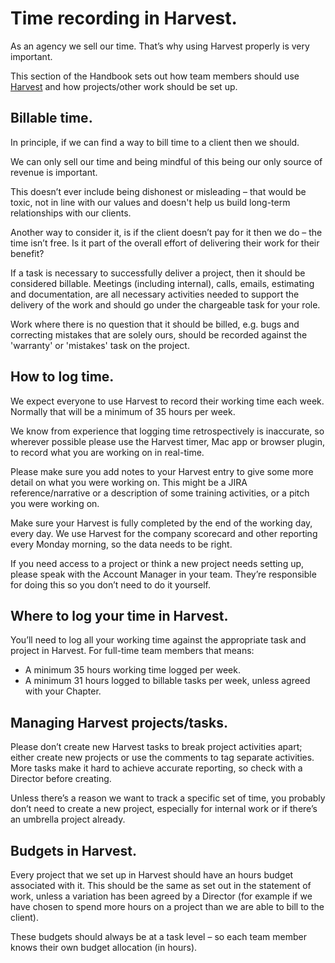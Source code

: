 # Time recording in Harvest.

As an agency we sell our time. That’s why using Harvest properly is very important. 

This section of the Handbook sets out how team members should use [Harvest](https://deesonemedia.harvestapp.com) and how projects/other work should be set up.

## Billable time.

In principle, if we can find a way to bill time to a client then we should. 

We can only sell our time and being mindful of this being our only source of revenue is important. 

This doesn’t ever include being dishonest or misleading – that would be toxic, not in line with our values and doesn't help us build long-term relationships with our clients.

Another way to consider it, is if the client doesn’t pay for it then we do – the time isn’t free. Is it part of the overall effort of delivering their work for their benefit?

If a task is necessary to successfully deliver a project, then it should be considered billable. Meetings (including internal), calls, emails, estimating and documentation, are all necessary activities needed to support the delivery of the work and should go under the chargeable task for your role.

Work where there is no question that it should be billed, e.g. bugs and correcting mistakes that are solely ours, should be recorded against the 'warranty' or 'mistakes' task on the project.

## How to log time. 

We expect everyone to use Harvest to record their working time each week. Normally that will be a minimum of 35 hours per week.

We know from experience that logging time retrospectively is inaccurate, so wherever possible please use the Harvest timer, Mac app or browser plugin, to record what you are working on in real-time.

Please make sure you add notes to your Harvest entry to give some more detail on what you were working on. This might be a JIRA reference/narrative or a description of some training activities, or a pitch you were working on.

Make sure your Harvest is fully completed by the end of the working day, every day. We use Harvest for the company scorecard and other reporting every Monday morning, so the data needs to be right.

If you need access to a project or think a new project needs setting up, please speak with the Account Manager in your team. They’re responsible for doing this so you don’t need to do it yourself.

## Where to log your time in Harvest.

You’ll need to log all your working time against the appropriate task and project in Harvest. For full-time team members that means:

- A minimum 35 hours working time logged per week. 
- A minimum 31 hours logged to billable tasks per week, unless agreed with your Chapter. 

## Managing Harvest projects/tasks.

Please don’t create new Harvest tasks to break project activities apart; either create new projects or use the comments to tag separate activities. More tasks make it hard to achieve accurate reporting, so check with a Director before creating.

Unless there’s a reason we want to track a specific set of time, you probably don’t need to create a new project, especially for internal work or if there’s an umbrella project already.

## Budgets in Harvest.

Every project that we set up in Harvest should have an hours budget associated with it. This should be the same as set out in the statement of work, unless a variation has been agreed by a Director (for example if we have chosen to spend more hours on a project than we are able to bill to the client). 

These budgets should always be at a task level – so each team member knows their own budget allocation (in hours).
